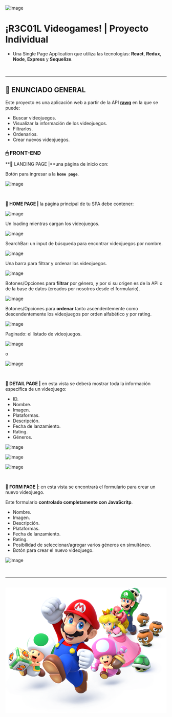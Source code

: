 
![image](https://github.com/GSantostefano/001PI-VIDEOGAMES/assets/117599804/316763be-abe0-43c0-9aa7-ced94a07be1d)

# **¡R3C01L Videogames!** | Proyecto Individual

-  Una Single Page Application que utiliza las tecnologías: **React**, **Redux**, **Node**, **Express** y **Sequelize**.
<br />

---
## **📖 ENUNCIADO GENERAL**

Este proyecto es una aplicación web a partir de la API  [**rawg**](https://rawg.io/apidocs)  en la que se puede:

-  Buscar videojuegos.
-  Visualizar la información de los videojuegos.
-  Filtrarlos.
-  Ordenarlos.
-  Crear nuevos videojuegos.

### **🖱 FRONT-END**

**📍 LANDING PAGE |**una página de inicio con:

Botón para ingresar a la **`home page`**.
  
![image](https://github.com/GSantostefano/001PI-VIDEOGAMES/assets/117599804/db3c445c-0c93-42e4-b31d-79a6da0b8b39)

<br />

**📍 HOME PAGE |** la página principal de tu SPA debe contener:

![image](https://github.com/GSantostefano/001PI-VIDEOGAMES/assets/117599804/3912ca91-5543-449c-a905-834473910109)

Un loading mientras cargan los videojuegos.

![image](https://github.com/GSantostefano/001PI-VIDEOGAMES/assets/117599804/a33b1fbd-7ac7-42c2-aadf-9e2da950a9a0)

SearchBar: un input de búsqueda para encontrar videojuegos por nombre.

![image](https://github.com/GSantostefano/001PI-VIDEOGAMES/assets/117599804/f7db9817-eecf-4a5a-bb98-aad55a2090c5)

Una barra para filtrar y ordenar los videojuegos.

![image](https://github.com/GSantostefano/001PI-VIDEOGAMES/assets/117599804/e4b73405-78fe-4907-a2a3-e2f48f7d3d51)

Botones/Opciones para **filtrar** por género, y por si su origen es de la API o de la base de datos (creados por nosotros desde el formulario).

![image](https://github.com/GSantostefano/001PI-VIDEOGAMES/assets/117599804/1b6ab892-57bb-4f61-9de9-f38c08546709)

Botones/Opciones para **ordenar** tanto ascendentemente como descendentemente los videojuegos por orden alfabético y por rating.

![image](https://github.com/GSantostefano/001PI-VIDEOGAMES/assets/117599804/6de84181-1be4-4f43-aba2-aa83e5ac28fd)

Paginado: el listado de videojuegos.

![image](https://github.com/GSantostefano/001PI-VIDEOGAMES/assets/117599804/160bd030-3060-4a8d-ac5f-8755d39b3ff5)

o

![image](https://github.com/GSantostefano/001PI-VIDEOGAMES/assets/117599804/da2ab3bf-a05f-4384-a216-82abd994349b)

<br />

**📍 DETAIL PAGE |** en esta vista se deberá mostrar toda la información específica de un videojuego:

-  ID.
-  Nombre.
-  Imagen.
-  Plataformas.
-  Descripción.
-  Fecha de lanzamiento.
-  Rating.
-  Géneros.

![image](https://github.com/GSantostefano/001PI-VIDEOGAMES/assets/117599804/aa0b5fb6-4aa1-4759-8b5c-f2d9f372a073)

![image](https://github.com/GSantostefano/001PI-VIDEOGAMES/assets/117599804/27fb329e-6947-49e7-a828-c1c953de5931)

![image](https://github.com/GSantostefano/001PI-VIDEOGAMES/assets/117599804/567247e8-f85c-4246-91b4-a8decc4cb45a)


<br />

**📍 FORM PAGE |**: en esta vista se encontrará el formulario para crear un nuevo videojuego.

Este formulario **controlado completamente con JavaScritp**.

-  Nombre.
-  Imagen.
-  Descripción.
-  Plataformas.
-  Fecha de lanzamiento.
-  Rating.
-  Posibilidad de seleccionar/agregar varios géneros en simultáneo.
-  Botón para crear el nuevo videojuego.

![image](https://github.com/GSantostefano/001PI-VIDEOGAMES/assets/117599804/19f81d77-bdea-4cb8-a1f7-29129b0a1ab1)

<br />

---

<br />

<div align="center">
<img src="./videogame.png" alt="" />
</div>
